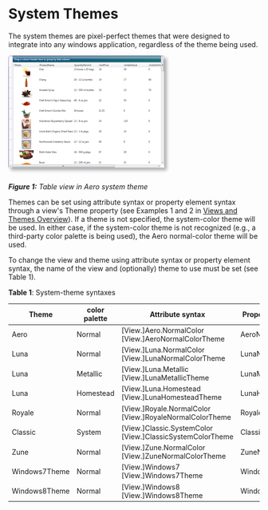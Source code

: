 # System Themes

The system themes are pixel-perfect themes that were designed to integrate into any windows application, regardless of the theme being used.

![TableView Theme](/img/tableview-thumb.png)

***Figure 1:** Table view in Aero system theme*

Themes can be set using attribute syntax or property element syntax through a view's Theme property (see Examples 1 and 2 in [Views and Themes Overview](/docs/datagrid/views-themes/intro)). If a theme is not specified, the system-color theme will be used. In either case, if the system-color theme is not recognized (e.g., a third-party color palette is being used), the Aero normal-color theme will be used. 

To change the view and theme using attribute syntax or property element syntax, the name of the view and (optionally) theme to use must be set (see Table 1).

**Table 1**: System-theme syntaxes

| Theme	| color palette	| Attribute syntax	| Property element syntax	| Target views |
|-------|---------------|-------------------|-------------------------|--------------|
| Aero	| Normal	| [View.]Aero.NormalColor [View.]AeroNormalColorTheme	| AeroNormalColorTheme	| TableflowView and TableView |
| Luna | Normal	| [View.]Luna.NormalColor [View.]LunaNormalColorTheme	| LunaNormalColorTheme	| TableflowView and TableView |
| Luna	| Metallic	| [View.]Luna.Metallic [View.]LunaMetallicTheme	| LunaMetallicTheme	| TableflowView and TableView |
| Luna	| Homestead	| [View.]Luna.Homestead [View.]LunaHomesteadTheme	| LunaHomesteadTheme	| TableflowView and TableView |
| Royale	| Normal	| [View.]Royale.NormalColor [View.]RoyaleNormalColorTheme	| RoyaleNormalColorTheme	| TableflowView and TableView |
| Classic	| System	| [View.]Classic.SystemColor [View.]ClassicSystemColorTheme	| ClassicSystemColorTheme	| TableflowView and TableView |
| Zune	| Normal	| [View.]Zune.NormalColor [View.]ZuneNormalColorTheme	| ZuneNormalColorTheme	| TableflowView and TableView |
| Windows7Theme	| Normal	| [View.]Windows7 [View.]Windows7Theme	| Windows7Theme	| TableflowView and TableView |
|Windows8Theme	| Normal	| [View.]Windows8 [View.]Windows8Theme	| Windows8Theme	| TableflowView and TableView |